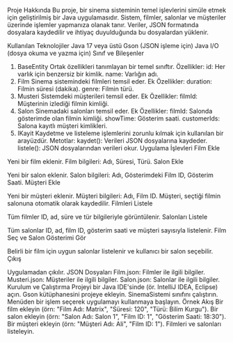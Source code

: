 Proje Hakkında
Bu proje, bir sinema sisteminin temel işlevlerini simüle etmek için geliştirilmiş bir Java uygulamasıdır. Sistem, filmler, salonlar ve müşteriler üzerinde işlemler yapmanıza olanak tanır. Veriler, JSON formatında dosyalara kaydedilir ve ihtiyaç duyulduğunda bu dosyalardan yüklenir.

Kullanılan Teknolojiler
Java 17 veya üstü
Gson (JSON işleme için)
Java I/O (dosya okuma ve yazma için)
Sınıf ve Bileşenler
1. BaseEntity
Ortak özellikleri tanımlayan bir temel sınıftır.
Özellikler:
id: Her varlık için benzersiz bir kimlik.
name: Varlığın adı.
2. Film
Sinema sistemindeki filmleri temsil eder.
Ek Özellikler:
duration: Filmin süresi (dakika).
genre: Filmin türü.
3. Musteri
Sistemdeki müşterileri temsil eder.
Ek Özellikler:
filmId: Müşterinin izlediği filmin kimliği.
4. Salon
Sinemadaki salonları temsil eder.
Ek Özellikler:
filmId: Salonda gösterimde olan filmin kimliği.
showTime: Gösterim saati.
customerIds: Salona kayıtlı müşteri kimlikleri.
5. IKayit
Kaydetme ve listeleme işlemlerini zorunlu kılmak için kullanılan bir arayüzdür.
Metotlar:
kaydet(): Verileri JSON dosyalarına kaydeder.
listele(): JSON dosyalarından verileri okur.
Uygulama İşlevleri
Film Ekle

Yeni bir film eklenir.
Film bilgileri: Adı, Süresi, Türü.
Salon Ekle

Yeni bir salon eklenir.
Salon bilgileri: Adı, Gösterimdeki Film ID, Gösterim Saati.
Müşteri Ekle

Yeni bir müşteri eklenir.
Müşteri bilgileri: Adı, Film ID.
Müşteri, seçtiği filmin salonuna otomatik olarak kaydedilir.
Filmleri Listele

Tüm filmler ID, ad, süre ve tür bilgileriyle görüntülenir.
Salonları Listele

Tüm salonlar ID, ad, film ID, gösterim saati ve müşteri sayısıyla listelenir.
Film Seç ve Salon Gösterimi Gör

Belirli bir film için uygun salonlar listelenir ve kullanıcı bir salon seçebilir.
Çıkış

Uygulamadan çıkılır.
JSON Dosyaları
Film.json: Filmler ile ilgili bilgiler.
Musteri.json: Müşteriler ile ilgili bilgiler.
Salon.json: Salonlar ile ilgili bilgiler.
Kurulum ve Çalıştırma
Projeyi bir Java IDE'sinde (ör. IntelliJ IDEA, Eclipse) açın.
Gson kütüphanesini projeye ekleyin.
SinemaSistemi sınıfını çalıştırın.
Menüden bir işlem seçerek uygulamayı kullanmaya başlayın.
Örnek Akış
Bir film ekleyin (örn: "Film Adı: Matrix", "Süresi: 120", "Türü: Bilim Kurgu").
Bir salon ekleyin (örn: "Salon Adı: Salon 1", "Film ID: 1", "Gösterim Saati: 18:30").
Bir müşteri ekleyin (örn: "Müşteri Adı: Ali", "Film ID: 1").
Filmleri ve salonları listeleyin.
